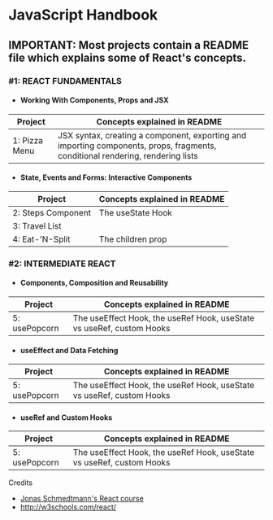 # JavaScript Handbook

## IMPORTANT: Most projects contain a README file which explains some of React's concepts.

### #1: REACT FUNDAMENTALS

- #### Working With Components, Props and JSX

| Project       | Concepts explained in README                                                                                                   |
|---------------|--------------------------------------------------------------------------------------------------------------------------------|
| 1: Pizza Menu | JSX syntax, creating a component, exporting and importing components, props, fragments, conditional rendering, rendering lists |

- #### State, Events and Forms: Interactive Components

| Project                 | Concepts explained in README |
|-------------------------|------------------------------|
| 2: Steps Component<br/> | The useState Hook            |
| 3: Travel List          |                              |
| 4: Eat-'N-Split         | The children prop            |

### #2: INTERMEDIATE REACT

- #### Components, Composition and Reusability

| Project       | Concepts explained in README                                          |
|---------------|-----------------------------------------------------------------------|
| 5: usePopcorn | The useEffect Hook, the useRef Hook, useState vs useRef, custom Hooks |

- #### useEffect and Data Fetching

| Project       | Concepts explained in README                                          |
|---------------|-----------------------------------------------------------------------|
| 5: usePopcorn | The useEffect Hook, the useRef Hook, useState vs useRef, custom Hooks |

- #### useRef and Custom Hooks

| Project       | Concepts explained in README                                          |
|---------------|-----------------------------------------------------------------------|
| 5: usePopcorn | The useEffect Hook, the useRef Hook, useState vs useRef, custom Hooks |

Credits
- [Jonas Schmedtmann's React course](https://www.udemy.com/course/the-ultimate-react-course/)
- http://w3schools.com/react/
